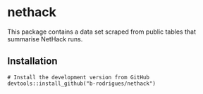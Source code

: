 # nethack

This package contains a data set scraped from public tables that summarise NetHack runs.

## Installation

```
# Install the development version from GitHub
devtools::install_github("b-rodrigues/nethack")
```
